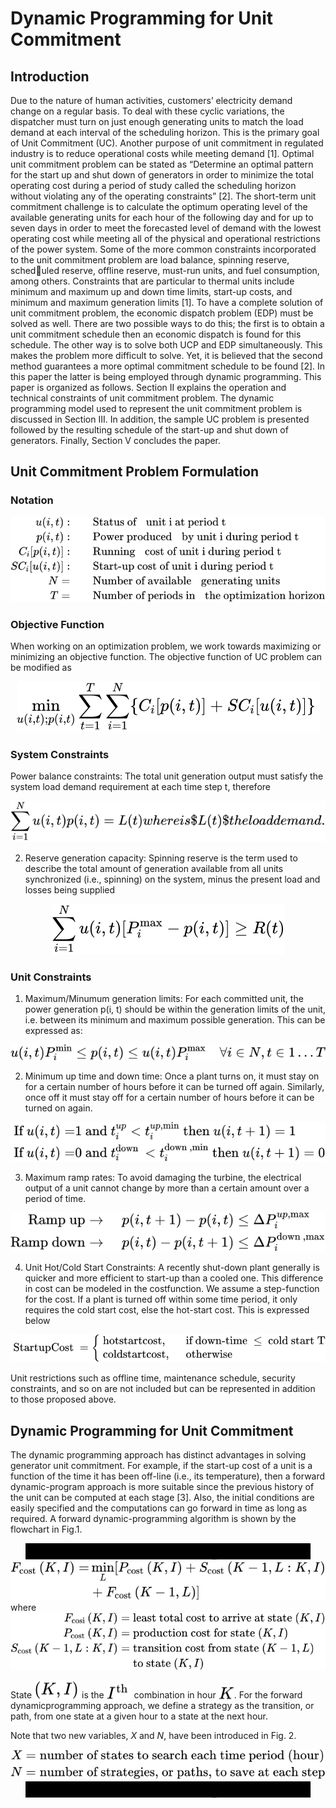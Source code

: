 # Dynamic Programming for Unit Commitment

## Introduction

Due to the nature of human activities, customers’ electricity demand change on a regular basis. To deal with these cyclic variations, the dispatcher must turn on just enough generating units to match the load demand at each interval of the scheduling horizon. This is
the primary goal of Unit Commitment (UC). Another purpose of unit commitment in regulated industry is to reduce operational costs while
meeting demand [1].
Optimal unit commitment problem can be stated as “Determine an optimal pattern for the start up and shut down of generators in
order to minimize the total operating cost during a period of study called the scheduling horizon without violating any of the operating
constraints” [2].
The short-term unit commitment challenge is to calculate the optimum operating level of the available generating units for each
hour of the following day and for up to seven days in order to meet the forecasted level of demand with the lowest operating cost while
meeting all of the physical and operational restrictions of the power system. Some of the more common constraints incorporated to the
unit commitment problem are load balance, spinning reserve, scheduled reserve, offline reserve, must-run units, and fuel consumption,
among others. Constraints that are particular to thermal units include minimum and maximum up and down time limits, start-up costs, and
minimum and maximum generation limits [1].
To have a complete solution of unit commitment problem, the economic dispatch problem (EDP) must be solved as well. There are
two possible ways to do this; the first is to obtain a unit commitment schedule then an economic dispatch is found for this schedule. The
other way is to solve both UCP and EDP simultaneously. This makes the problem more difficult to solve. Yet, it is believed that the second
method guarantees a more optimal commitment schedule to be found [2]. In this paper the latter is being employed through dynamic
programming.
This paper is organized as follows. Section II explains the operation and technical constraints of unit commitment problem. The dynamic
programming model used to represent the unit commitment problem is discussed in Section III. In addition, the sample UC problem is
presented followed by the resulting schedule of the start-up and shut down of generators. Finally, Section V concludes the paper.

## Unit Commitment Problem Formulation

### Notation

<!-- $$
    \begin{aligned}
            u(i, t):& \quad \quad   \text {Status of 	unit i at period t }\\
            p(i, t):& \quad \quad \text {Power produced 	by unit i during period } \mathrm{t}\\
            C_{i}[p(i, t)]:& \quad \quad \text {Running 	cost of unit i during period t }\\
            S C_{i}[u(i, t)]:& \quad \quad \text 	{Start-up cost of unit i during period t }\\
            N=& \quad \quad \text {Number of available 	generating units}\\
            T=& \quad \quad \text {Number of periods in 	the optimization horizon}\\
    \end{aligned}
$$ --> 

<div align="center"><img style="background: white;" src="svg\ew908eWgMN.svg"></div>

### Objective Function

When working on an optimization problem, we work towards
maximizing or minimizing an objective function. The objective
function of UC problem can be modified as

<!-- $$
\begin{equation}
    \min _{u(i, t) ; p(i, t)} \sum_{t=1}^{T} \sum_{i=1}^{N}\left\{C_{i}[p(i, t)]+S C_{i}[u(i, t)]\right\}
\end{equation}\
$$ --> 

<div align="center"><img style="background: white;" src="svg\BgqJFoaT18.svg"></div>

### System Constraints

 Power balance constraints: The total unit generation output
must satisfy the system load demand requirement at each time step
t, therefore

<!-- $$
\begin{equation}
    \sum_{i=1}^{N} u(i, t) p(i, t)=L(t)
\end{equation}
				
where is $L(t) $ the load demand.
$$ --> 

<div align="center"><img style="background: white;" src="svg\1obPLKMjBu.svg"></div>

2) Reserve generation capacity: Spinning reserve is the term used
to describe the total amount of generation available from all units
synchronized (i.e., spinning) on the system, minus the present load
and losses being supplied

<!-- $$
\begin{equation}
    \sum_{i=1}^{N} u(i, t)\left[P_{i}^{\max }-p(i, t)\right] \geq R(t)\\
\end{equation}
$$ --> 

<div align="center"><img style="background: white;" src="svg\IH9RmG3xF1.svg"></div>

### Unit Constraints

1) Maximum/Minumum generation limits: For each committed
unit, the power generation p(i, t) should be within the generation
limits of the unit, i.e. between its minimum and maximum possible
generation. This can be expressed as:

<!-- $$
\begin{equation}
    u(i, t) P_{i}^{\min } \leq p(i, t) \leq u(i, t) P_{i}^{\max } \quad \forall i \in N, t \in 1 \ldots T
\end{equation}
$$ --> 

<div align="center"><img style="background: white;" src="svg\wwnJVmz037.svg"></div>

2) Minimum up time and down time: Once a plant turns on, it
must stay on for a certain number of hours before it can be turned
off again. Similarly, once off it must stay off for a certain number of
hours before it can be turned on again.

<!-- $$
\begin{align}
    \text { If } u(i, t)=&1 \text { and } t_{i}^{u p}<t_{i}^{u p, \min } \text { then } u(i, t+1)=1\\
    \text { If } u(i, t)=&0 \text { and } t_{i}^{\text {down }}<t_{i}^{\text {down }, \min } \text { then } u(i, t+1)=0
\end{align}
$$ --> 

<div align="center"><img style="background: white;" src="svg\j5irMHPiQ5.svg"></div>

3) Maximum ramp rates: To avoid damaging the turbine, the
electrical output of a unit cannot change by more than a certain
amount over a period of time.

<!-- $$
\begin{align}
    \text{Ramp up}\rightarrow \quad &p(i, t+1)-p(i, t) \leq \Delta P_{i}^{u p, \max }\\
    \text{Ramp down}\rightarrow \quad &p(i, t)-p(i, t+1) \leq \Delta P_{i}^{\text {down }, \max }
\end{align}
$$ --> 

<div align="center"><img style="background: white;" src="svg\jldrNVpkTr.svg"></div>

4) Unit Hot/Cold Start Constraints: A recently shut-down plant
generally is quicker and more efficient to start-up than a cooled one.
This difference in cost can be modeled in the costfunction. We assume
a step-function for the cost. If a plant is turned off within some time
period, it only requires the cold start cost, else the hot-start cost. This
is expressed below

<!-- $$
\begin{equation}
    \text { StartupCost }= \begin{cases}\text { hotstartcost, } & \text { if down-time } \leq \text { cold start } \mathrm{T} \\ \text { coldstartcost, } & \text { otherwise }\end{cases}
\end{equation}
$$ --> 

<div align="center"><img style="background: white;" src="svg\elXRkR1WXE.svg"></div>

Unit restrictions such as offline time, maintenance schedule, security constraints, and so on are not included but can be represented in addition to those proposed above.

## Dynamic Programming for Unit Commitment

The dynamic programming approach has distinct advantages in
solving generator unit commitment. For example, if the start-up cost
of a unit is a function of the time it has been off-line (i.e., its
temperature), then a forward dynamic-program approach is more
suitable since the previous history of the unit can be computed at
each stage [3]. Also, the initial conditions are easily specified and the
computations can go forward in time as long as required. A forward
dynamic-programming algorithm is shown by the flowchart in Fig.1.

<!-- $$
\begin{figure}[H]
    \begin{center}
        \begin{tikzpicture}[node distance=1.5cm]
            \node(start)[startstop]{Start};
            \node(pro1)[process, below of=start, yshift=-0.35cm]{$K=1$};
            \node(pro2)[process, below of=pro1, yshift=-0.35cm]{$F_{\text {cost }}(K, I)=\min _{L}[P_{\text {cost }}(K, I)+S_{\text {cost }}(K-1, L: K, I)$\\ ``DO FOR ALL STATES IN PERIOD $K$"};
            \node(pro3)[process, below of=pro2, yshift=-0.35cm]{$K=K+1$};
            \node(pro4)[process, below of=pro3, yshift=-0.35cm]{${L}$ = $``N"$ feasible states in $K-1$};
            \node(pro5)[process, below of=pro4, yshift=-0.75cm]{$F_{\text {cost }}(K, I)=\min _{L}[P_{\text {cost }}(K, I)+S_{\text {cost }}(K-1, L: K, I)+F_{\text {cost }}(K-1, L)]$\\
                ``DO FOR ALL STATES IN PERIOD $K$"};
            \node(dec1)[decision, below of=pro5, yshift=-2.2cm]{$K=M$, Last hour?};	
            \node(pro6)[process, below of=dec1, yshift=-1.6cm]{Trace optimal schedule}; 
            \node(stop1)[startstop, below of =pro6, yshift=-0.4cm]{Stop};
            %\node(stop1)[startstop, below of =dec1, yshift=-0.9cm]{Stop};
            
            \draw[arrow](start) -- (pro1);
            \draw[arrow](pro1) -- (pro2);
            \draw[arrow](pro2) -- (pro3);
            \draw[arrow](pro3) -- (pro4);
            \draw[arrow](pro4) -- (pro5);
            \draw[arrow](pro5) -- (dec1);
            \draw[arrow](dec1) -- node[anchor=east]{Yes}(pro6);
            \draw[arrow](pro6) -- (stop1);	
            \draw[arrow](dec1) -- node[anchor=south]{No} +(-3.5,0) |-(pro3);
            
            \node [below=1cm, align=flush center,text width=8cm] at (stop1)
            { 
            };
        \end{tikzpicture}
        \caption{Unit commitment via forward dynamic programming}
        \label{fig:flowchart}
    \end{center}
\end{figure}
$$ --> 

<div align="center"><img style="background: white;" src="svg\ak3iPUVhQb.svg"></div>
<!-- $$
		\begin{align}
			\begin{split}
				F_{\text {cost }}(K, I)=&\min _{L}[P_{\text {cost }}(K, I)+S_{\text {cost }}(K-1, L: K, I)\\
				&+F_{\text {cost }}(K-1, L)]
			\end{split}
		\end{align}
$$ --> 

<div align="center"><img style="background: white;" src="svg\I4Tak4fOD1.svg"></div>
where
<!-- $$
\begin{aligned}
    F_{\text {cosi }}(K, I) =&\text { least total cost to arrive at state }(K, I) \\
    P_{\text {cost }}(K, I) =&\text { production cost for state }(K, I) \\
    S_{\text {cost }}(K-1, L: K, I) =&\text { transition cost from state }(K-1, L) \\
    &\text { to state }(K, I)
\end{aligned}
$$ --> 

<div align="center"><img style="background: white;" src="svg\x3ldsDJigs.svg"></div>

State <!-- $(K, I)$ --> <img style="transform: translateY(0.1em); background: white;" src="svg\85vU2Vdat9.svg"> is the <!-- $I^{\text {th }}$ --> <img style="transform: translateY(0.1em); background: white;" src="svg\KpVwHOjiwg.svg"> combination in hour <!-- $K$ --> <img style="transform: translateY(0.1em); background: white;" src="svg\PCPPf7PcFG.svg">. For the forward dynamicprogramming approach, we define a strategy as the transition, or path, from one state at a given hour to a state at the next hour.

Note that two new variables, $X$ and $N$, have been introduced in Fig. 2.

<!-- $$
\begin{aligned}
    X&= \text{number of states to search each time period (hour)}\\
    N&= \text{number of strategies, or paths, to save at each step}
\end{aligned}
$$ -->

<div align="center"><img style="background: white;" src="svg\Jsp06llhkl.svg"></div>

<!-- $$
\begin{figure}[H]
    \centering
    \includegraphics[width=0.5\textwidth]{state_pattern}
    \caption{Restricted search paths in DP algorithm with $N_{K-1} = 3$ and $X = 5$ at interval $K-1$}
    \label{fig:state_pattern}
\end{figure}
$$ --> 

<div align="center"><img style="background: white;" src="svg\Ecg5pJLGc4.svg"></div>